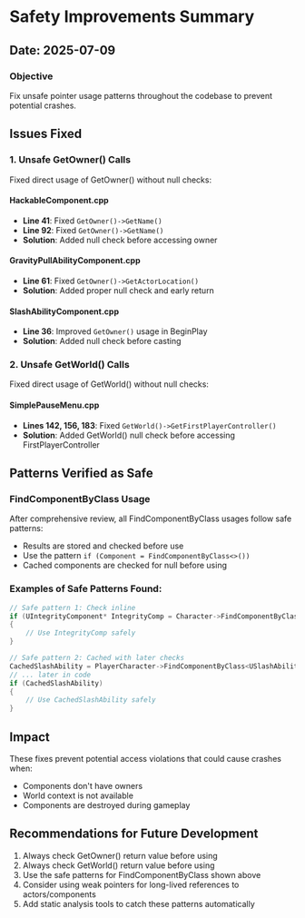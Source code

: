 # Safety Improvements Summary

## Date: 2025-07-09

### Objective
Fix unsafe pointer usage patterns throughout the codebase to prevent potential crashes.

## Issues Fixed

### 1. Unsafe GetOwner() Calls
Fixed direct usage of GetOwner() without null checks:

#### HackableComponent.cpp
- **Line 41**: Fixed `GetOwner()->GetName()` 
- **Line 92**: Fixed `GetOwner()->GetName()`
- **Solution**: Added null check before accessing owner

#### GravityPullAbilityComponent.cpp  
- **Line 61**: Fixed `GetOwner()->GetActorLocation()`
- **Solution**: Added proper null check and early return

#### SlashAbilityComponent.cpp
- **Line 36**: Improved `GetOwner()` usage in BeginPlay
- **Solution**: Added null check before casting

### 2. Unsafe GetWorld() Calls
Fixed direct usage of GetWorld() without null checks:

#### SimplePauseMenu.cpp
- **Lines 142, 156, 183**: Fixed `GetWorld()->GetFirstPlayerController()`
- **Solution**: Added GetWorld() null check before accessing FirstPlayerController

## Patterns Verified as Safe

### FindComponentByClass Usage
After comprehensive review, all FindComponentByClass usages follow safe patterns:
- Results are stored and checked before use
- Use the pattern `if (Component = FindComponentByClass<>())`  
- Cached components are checked for null before using

### Examples of Safe Patterns Found:
```cpp
// Safe pattern 1: Check inline
if (UIntegrityComponent* IntegrityComp = Character->FindComponentByClass<UIntegrityComponent>())
{
    // Use IntegrityComp safely
}

// Safe pattern 2: Cached with later checks
CachedSlashAbility = PlayerCharacter->FindComponentByClass<USlashAbilityComponent>();
// ... later in code
if (CachedSlashAbility)
{
    // Use CachedSlashAbility safely
}
```

## Impact
These fixes prevent potential access violations that could cause crashes when:
- Components don't have owners
- World context is not available
- Components are destroyed during gameplay

## Recommendations for Future Development
1. Always check GetOwner() return value before using
2. Always check GetWorld() return value before using
3. Use the safe patterns for FindComponentByClass shown above
4. Consider using weak pointers for long-lived references to actors/components
5. Add static analysis tools to catch these patterns automatically